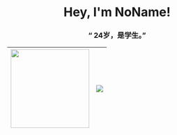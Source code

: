 <!--
**zhtsu/zhtsu** is a ✨ _special_ ✨ repository because its `README.md` (this file) appears on your GitHub profile.

Here are some ideas to get you started:

- 🔭 I’m currently working on ...
- 🌱 I’m currently learning ...
- 👯 I’m looking to collaborate on ...
- 🤔 I’m looking for help with ...
- 💬 Ask me about ...
- 📫 How to reach me: ...
- 😄 Pronouns: ...
- ⚡ Fun fact: ...
-->

<h1 align="center">
  Hey, I'm NoName!
</h1>
<h3 align="center">“ 24岁，是学生。”</h3>

<div align="center">
  
| <a href="https://octodex.github.com/"><img src="https://octodex.github.com/images/surftocat.png" width="180" height="180" ></a> | [![](https://github-readme-stats.vercel.app/api?username=zhtsu&show_icons=true&theme=default&hide_border=true&hide_title=true)](https://github.com/anuraghazra/github-readme-stats) |
| ------------- | ------------- |
  
</div>



